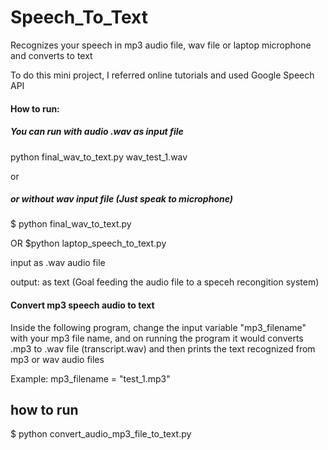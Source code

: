 # Speech_To_Text
Recognizes your speech in mp3 audio file, wav file or laptop microphone and converts to text 

To do this mini project, I referred online tutorials and used Google Speech API

#### How to run:

##### You can run with audio .wav as input file 
python final_wav_to_text.py wav_test_1.wav 

or 
##### or without wav input file (Just speak to microphone)
$ python final_wav_to_text.py 

OR 
$python laptop_speech_to_text.py

input as .wav audio file 

output: as text
(Goal feeding the audio file to a speceh recongition system)




#### Convert mp3 speech audio to text ########

Inside the following program, change the input variable "mp3_filename" with your mp3 file name, and on running the program it would converts .mp3 to .wav file (transcript.wav) and then prints the text recognized from mp3 or wav audio files 

Example: mp3_filename = "test_1.mp3"

## how to run
$ python convert_audio_mp3_file_to_text.py

